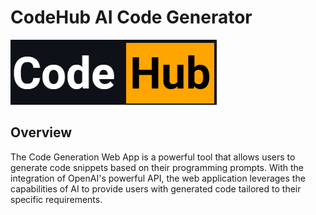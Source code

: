 # CodeHub AI Code Generator
![Landing Page](https://github.com/Arya920/Code_Hub-AI-Code_Generator/blob/main/CodeHub%20Logo.png)

## Overview
The Code Generation Web App is a powerful tool that allows users to generate code snippets based on their programming prompts. With the integration of OpenAI's powerful API, the web application leverages the capabilities of AI to provide users with generated code tailored to their specific requirements.
